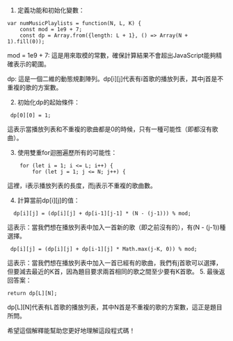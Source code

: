 1. 定義功能和初始化變數：
```
var numMusicPlaylists = function(N, L, K) {
    const mod = 1e9 + 7;
    const dp = Array.from({length: L + 1}, () => Array(N + 1).fill(0));

```

mod = 1e9 + 7: 這是用來取模的常數，確保計算結果不會超出JavaScript能夠精確表示的範圍。

dp: 這是一個二維的動態規劃陣列。dp[i][j]代表有i首歌的播放列表，其中j首是不重複的歌的方案數。

2. 初始化dp的起始條件：
```
 dp[0][0] = 1;
```
這表示當播放列表和不重複的歌曲都是0的時候，只有一種可能性（即都沒有歌曲）。

3. 使用雙重for迴圈遍歷所有的可能性：
```
    for (let i = 1; i <= L; i++) {
        for (let j = 1; j <= N; j++) {

```
這裡，i表示播放列表的長度，而j表示不重複的歌曲數。

4. 計算當前dp[i][j]的值：
```
  dp[i][j] = (dp[i][j] + dp[i-1][j-1] * (N - (j-1))) % mod;

```
這表示：當我們想在播放列表中加入一首新的歌（即之前沒有的），有(N - (j-1))種選擇。
```
 dp[i][j] = (dp[i][j] + dp[i-1][j] * Math.max(j-K, 0)) % mod;
```
這表示：當我們想在播放列表中加入一首已經有的歌曲，我們有j首歌可以選擇，但要減去最近的K首，因為題目要求兩首相同的歌之間至少要有K首歌。
5. 最後返回答案：

```
return dp[L][N];
```
dp[L][N]代表有L首歌的播放列表，其中N首是不重複的歌的方案數，這正是題目所問。

希望這個解釋能幫助您更好地理解這段程式碼！